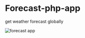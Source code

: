 # Forecast-php-app
get weather forecast globally

![forecast app](https://github.com/Emm-Anuel100/Forecast-php-app/assets/125787874/ec69bfcb-feb4-4787-899d-0c05fc627c1d)
